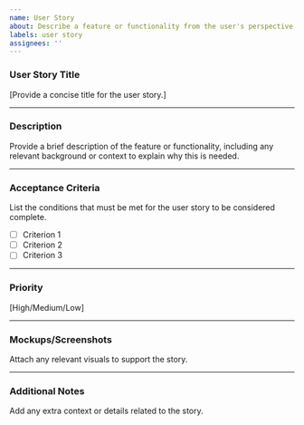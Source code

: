 ```yaml
---
name: User Story
about: Describe a feature or functionality from the user's perspective
labels: user story
assignees: ''
---
```


### **User Story Title**

[Provide a concise title for the user story.]

---

### **Description**

Provide a brief description of the feature or functionality, including any relevant background or context to explain why this is needed.

---

### **Acceptance Criteria**

List the conditions that must be met for the user story to be considered complete.

- [ ] Criterion 1
- [ ] Criterion 2
- [ ] Criterion 3

---

### **Priority**

[High/Medium/Low]

---

### **Mockups/Screenshots**

Attach any relevant visuals to support the story.

---

### **Additional Notes**

Add any extra context or details related to the story.
